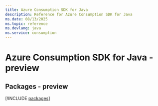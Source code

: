 ```yaml
---
title: Azure Consumption SDK for Java
description: Reference for Azure Consumption SDK for Java
ms.date: 08/13/2025
ms.topic: reference
ms.devlang: java
ms.service: consumption
---
```

# Azure Consumption SDK for Java - preview
## Packages - preview
[!INCLUDE [packages](consumption-index.md)]